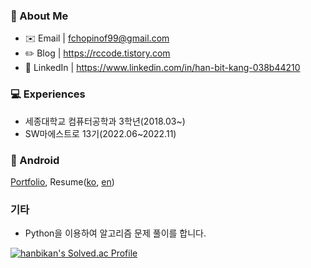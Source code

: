 ### 👋 About Me
- ✉️ Email | fchopinof99@gmail.com
- ✏️  Blog | https://rccode.tistory.com
- 🔗 LinkedIn | https://www.linkedin.com/in/han-bit-kang-038b44210

### 💻 Experiences
- 세종대학교 컴퓨터공학과 3학년(2018.03~)
- SW마에스트로 13기(2022.06~2022.11)

### 🤖 Android
[Portfolio](https://spangled-floss-ca8.notion.site/ffab0202d4764e748bcc9098630f31b6), Resume([ko](https://github.com/hanbikan/resume/blob/main/Hanbit-Kang_CV_kr.pdf), [en](https://github.com/hanbikan/resume/blob/main/Hanbit-Kang_CV_en.pdf))

### 기타
- Python을 이용하여 알고리즘 문제 풀이를 합니다.

[![hanbikan's Solved.ac Profile](http://mazassumnida.wtf/api/v2/generate_badge?boj=fchopinof99)](https://solved.ac/fchopinof99)
